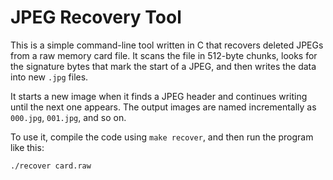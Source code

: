 # JPEG Recovery Tool

This is a simple command-line tool written in C that recovers deleted JPEGs from a raw memory card file. It scans the file in 512-byte chunks, looks for the signature bytes that mark the start of a JPEG, and then writes the data into new `.jpg` files.

It starts a new image when it finds a JPEG header and continues writing until the next one appears. The output images are named incrementally as `000.jpg`, `001.jpg`, and so on.

To use it, compile the code using `make recover`, and then run the program like this:

```bash
./recover card.raw

